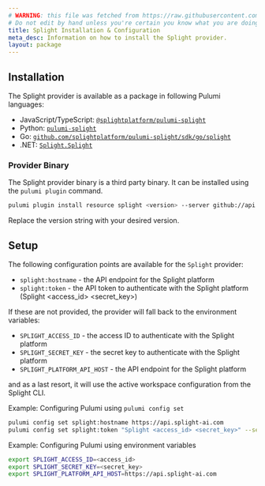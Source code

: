 ```yaml
---
# WARNING: this file was fetched from https://raw.githubusercontent.com/splightplatform/pulumi-splight/v1.2.6/docs/installation-configuration.md
# Do not edit by hand unless you're certain you know what you are doing!
title: Splight Installation & Configuration
meta_desc: Information on how to install the Splight provider.
layout: package
---
```


## Installation

The Splight provider is available as a package in following Pulumi languages:

* JavaScript/TypeScript: [`@splightplatform/pulumi-splight`](https://www.npmjs.com/package/@splightplatform/pulumi-splight)
* Python: [`pulumi-splight`](https://pypi.org/project/pulumi-splight/)
* Go: [`github.com/splightplatform/pulumi-splight/sdk/go/splight`](https://pkg.go.dev/github.com/splightplatform/pulumi-splight/sdk/go/splight)
* .NET: [`Splight.Splight`](https://www.nuget.org/packages/Splight.Splight)

### Provider Binary

The Splight provider binary is a third party binary. It can be installed using the `pulumi plugin` command.

```bash
pulumi plugin install resource splight <version> --server github://api.github.com/splightplatform
```

Replace the version string with your desired version.

## Setup

The following configuration points are available for the `Splight` provider:

- `splight:hostname` - the API endpoint for the Splight platform
- `splight:token` - the API token to authenticate with the Splight platform (Splight <access_id> <secret_key>)

If these are not provided, the provider will fall back to the environment variables:
- `SPLIGHT_ACCESS_ID` - the access ID to authenticate with the Splight platform
- `SPLIGHT_SECRET_KEY` - the secret key to authenticate with the Splight platform
- `SPLIGHT_PLATFORM_API_HOST` - the API endpoint for the Splight platform

and as a last resort, it will use the active workspace configuration from the Splight CLI.

Example: Configuring Pulumi using `pulumi config set`

```bash
pulumi config set splight:hostname https://api.splight-ai.com
pulumi config set splight:token "Splight <access_id> <secret_key>" --secret
```

Example: Configuring Pulumi using environment variables

```bash
export SPLIGHT_ACCESS_ID=<access_id>
export SPLIGHT_SECRET_KEY=<secret_key>
export SPLIGHT_PLATFORM_API_HOST=https://api.splight-ai.com
```
